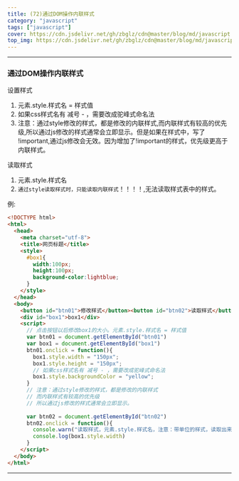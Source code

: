 ```yaml
---
title: (72)通过DOM操作内联样式
category: "javascript"
tags: ["javascript"]
cover: https://cdn.jsdelivr.net/gh/zbglz/cdn@master/blog/md/javascript.svg
top_img: https://cdn.jsdelivr.net/gh/zbglz/cdn@master/blog/md/javascript.svg
---
```


***

### 通过DOM操作内联样式

设置样式

1. 元素.style.样式名 = 样式值
2. 如果css样式名有 减号 - ，需要改成驼峰式命名法
3. 注意：通过style修改的样式，都是修改的内联样式,而内联样式有较高的优先级,所以通过js修改的样式通常会立即显示。但是如果在样式中，写了 !important,通过js修改会无效。因为增加了!important的样式，优先级更高于内联样式。

读取样式

1. 元素.style.样式名
2. `通过style读取样式时，只能读取内联样式`！！！！,无法读取样式表中的样式。

例:


```html html
<!DOCTYPE html>
<html>
  <head>
    <meta charset="utf-8">
    <title>网页标题</title>
    <style>
      #box1{
        width:100px;
        height:100px;
        background-color:lightblue;
      }
    </style>
  </head>
  <body>
    <button id="btn01">修改样式</button><button id="btn02">读取样式</button>
    <div id="box1">box1</div>
    <script>
      // 点击按钮以后修改box1的大小。元素.style.样式名 = 样式值
      var btn01 = document.getElementById("btn01")
      var box1 = document.getElementById("box1")
      btn01.onclick = function(){
        box1.style.width = "150px";
        box1.style.height = "150px";
        // 如果css样式名有 减号 - ，需要改成驼峰式命名法
        box1.style.backgroundColor = "yellow";
      }
      // 注意：通过style修改的样式，都是修改的内联样式
      // 而内联样式有较高的优先级
      // 所以通过js修改的样式通常会立即显示。
      
      var btn02 = document.getElementById("btn02")
      btn02.onclick = function(){
        console.warn("读取样式，元素.style.样式名，注意：带单位的样式，读取出来也会带单位。")
        console.log(box1.style.width)
      }
    </script>
  </body>
</html>
```



***

